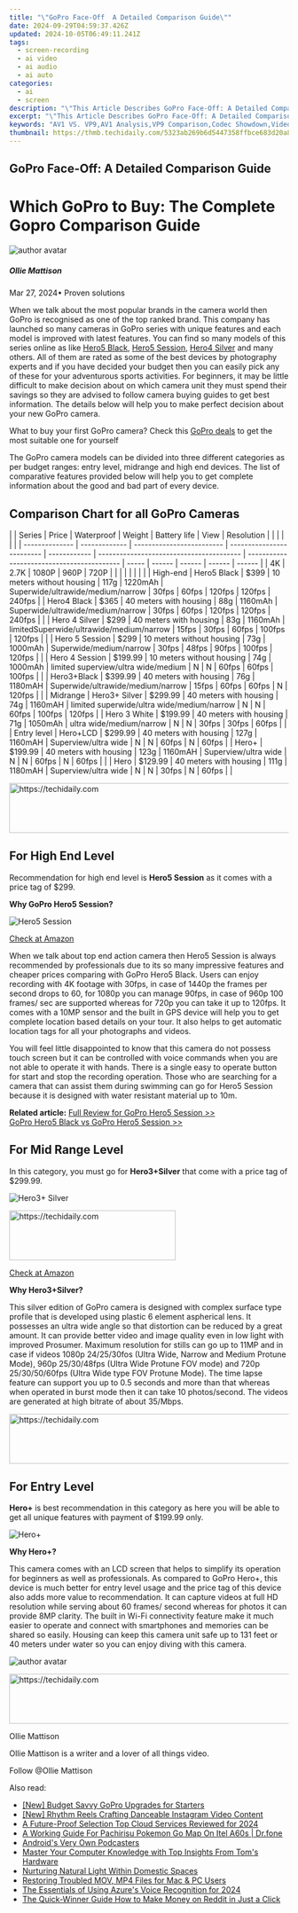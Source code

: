 ```yaml
---
title: "\"GoPro Face-Off  A Detailed Comparison Guide\""
date: 2024-09-29T04:59:37.426Z
updated: 2024-10-05T06:49:11.241Z
tags: 
  - screen-recording
  - ai video
  - ai audio
  - ai auto
categories: 
  - ai
  - screen
description: "\"This Article Describes GoPro Face-Off: A Detailed Comparison Guide\""
excerpt: "\"This Article Describes GoPro Face-Off: A Detailed Comparison Guide\""
keywords: "AV1 VS. VP9,AV1 Analysis,VP9 Comparison,Codec Showdown,Video Quality Review,Encoding Efficiency,Streaming Technology"
thumbnail: https://thmb.techidaily.com/5323ab269b6d5447358ffbce683d20a8b0db809b59cc59254c5cb25869dff46a.jpg
---
```


## GoPro Face-Off: A Detailed Comparison Guide

# Which GoPro to Buy: The Complete Gopro Comparison Guide

![author avatar](https://images.wondershare.com/filmora/article-images/ollie-mattison.jpg)

##### Ollie Mattison

 Mar 27, 2024• Proven solutions

 When we talk about the most popular brands in the camera world then GoPro is recognised as one of the top ranked brand. This company has launched so many cameras in GoPro series with unique features and each model is improved with latest features. You can find so many models of this series online as like [Hero5 Black](https://tools.techidaily.com/wondershare/filmora/download/), [Hero5 Session](https://tools.techidaily.com/wondershare/filmora/download/), [Hero4 Silver](https://tools.techidaily.com/wondershare/filmora/download/) and many others. All of them are rated as some of the best devices by photography experts and if you have decided your budget then you can easily pick any of these for your adventurous sports activities. For beginners, it may be little difficult to make decision about on which camera unit they must spend their savings so they are advised to follow camera buying guides to get best information. The details below will help you to make perfect decision about your new GoPro camera.

 What to buy your first GoPro camera? Check this [GoPro deals](https://tools.techidaily.com/wondershare/filmora/download/) to get the most suitable one for yourself

 The GoPro camera models can be divided into three different categories as per budget ranges: entry level, midrange and high end devices. The list of comparative features provided below will help you to get complete information about the good and bad part of every device.

## Comparison Chart for all GoPro Cameras

| |  Series      | Price         | Waterproof                | Weight                    | Battery life | View                                     | Resolution                                 |       |        |        |        |        |
| -------------- | ------------- | ------------------------- | ------------------------- | ------------ | ---------------------------------------- | ------------------------------------------ | ----- | ------ | ------ | ------ | ------ |
| 4K             | 2.7K          | 1080P                     | 960P                      | 720P         |                                          |                                            |       |        |        |        |        |
| High-end       | Hero5 Black   | $399                      | 10 meters without housing | 117g         | 1220mAh                                  | Superwide/ultrawide/medium/narrow          | 30fps | 60fps  | 120fps | 120fps | 240fps |
| Hero4 Black    | $365          | 40 meters with housing    | 88g                       | 1160mAh      | Superwide/ultrawide/medium/narrow        | 30fps                                      | 60fps | 120fps | 120fps | 240fps |        |
| Hero 4 Silver  | $299          | 40 meters with housing    | 83g                       | 1160mAh      | limitedSuperwide/ultrawide/medium/narrow | 15fps                                      | 30fps | 60fps  | 100fps | 120fps |        |
| Hero 5 Session | $299          | 10 meters without housing | 73g                       | 1000mAh      | Superwide/medium/narrow                  | 30fps                                      | 48fps | 90fps  | 100fps | 120fps |        |
| Hero 4 Session | $199.99       | 10 meters without housing | 74g                       | 1000mAh      | limited superview/ultra wide/medium      | N                                          | N     | 60fps  | 60fps  | 100fps |        |
| Hero3+Black    | $399.99       | 40 meters with housing    | 76g                       | 1180mAH      | Superwide/ultrawide/medium/narrow        | 15fps                                      | 60fps | 60fps  | N      | 120fps |        |
| Midrange       | Hero3+ Silver | $299.99                   | 40 meters with housing    | 74g          | 1160mAH                                  | limited superwide/ultra wide/medium/narrow | N     | N      | 60fps  | 100fps | 120fps |
| Hero 3 White   | $199.99       | 40 meters with housing    | 71g                       | 1050mAh      | ultra wide/medium/narrow                 | N                                          | N     | 30fps  | 30fps  | 60fps  |        |
| Entry level    | Hero+LCD      | $299.99                   | 40 meters with housing    | 127g         | 1160mAH                                  | Superview/ultra wide                       | N     | N      | 60fps  | N      | 60fps  |
| Hero+          | $199.99       | 40 meters with housing    | 123g                      | 1160mAH      | Superview/ultra wide                     | N                                          | N     | 60fps  | N      | 60fps  |        |
| Hero           | $129.99       | 40 meters with housing    | 111g                      | 1180mAH      | Superview/ultra wide                     | N                                          | N     | 30fps  | N      | 60fps  |        |

<!-- affiliate ads begin -->
<a href="https://ephamedtechinc.pxf.io/c/5597632/2130533/26400" target="_top" id="2130533">
  <img src="//a.impactradius-go.com/display-ad/26400-2130533" border="0" alt="https://techidaily.com" width="728" height="90"/>
</a>
<img height="0" width="0" src="https://ephamedtechinc.pxf.io/i/5597632/2130533/26400" style="position:absolute;visibility:hidden;" border="0" />
<!-- affiliate ads end -->

## For High End Level

 Recommendation for high end level is **Hero5 Session** as it comes with a price tag of $299.

 **Why GoPro Hero5 Session?**

![Hero5 Session](https://images.wondershare.com/filmora/article-images/gopro-hero-5-session.jpg)

[Check at Amazon](https://www.amazon.com/gp/product/B01LZTLCFX/ref=as%5Fli%5Ftl?ie=UTF8&tag=vs-flora-20&camp=1789&creative=9325&linkCode=as2&creativeASIN=B01LZTLCFX&linkId=ea1830f57bf7ee4f930b77258f8b3654)

 When we talk about top end action camera then Hero5 Session is always recommended by professionals due to its so many impressive features and cheaper prices comparing with GoPro Hero5 Black. Users can enjoy recording with 4K footage with 30fps, in case of 1440p the frames per second drops to 60, for 1080p you can manage 90fps, in case of 960p 100 frames/ sec are supported whereas for 720p you can take it up to 120fps. It comes with a 10MP sensor and the built in GPS device will help you to get complete location based details on your tour. It also helps to get automatic location tags for all your photographs and videos.

 You will feel little disappointed to know that this camera do not possess touch screen but it can be controlled with voice commands when you are not able to operate it with hands. There is a single easy to operate button for start and stop the recording operation. Those who are searching for a camera that can assist them during swimming can go for Hero5 Session because it is designed with water resistant material up to 10m.

**Related article:**
[Full Review for GoPro Hero5 Session >>](https://tools.techidaily.com/wondershare/filmora/download/)  
[GoPro Hero5 Black vs GoPro Hero5 Session >>](https://tools.techidaily.com/wondershare/filmora/download/)

## For Mid Range Level

 In this category, you must go for **Hero3+Silver** that come with a price tag of $299.99.

![Hero3+ Silver](https://images.wondershare.com/filmora/article-images/hero-3-plus-silver-editor.jpg)

<!-- affiliate ads begin -->
<a href="https://aligracehair.sjv.io/c/5597632/2006955/19272" target="_top" id="2006955">
  <img src="//a.impactradius-go.com/display-ad/19272-2006955" border="0" alt="https://techidaily.com" width="300" height="90"/>
</a>
<img height="0" width="0" src="https://aligracehair.sjv.io/i/5597632/2006955/19272" style="position:absolute;visibility:hidden;" border="0" />
<!-- affiliate ads end -->

[Check at Amazon](https://www.amazon.com/gp/product/B00F3F0EIU/ref=as%5Fli%5Ftl?ie=UTF8&tag=vs-flora-20&camp=1789&creative=9325&linkCode=as2&creativeASIN=B00F3F0EIU&linkId=a6f76e21fea068b3f8d375ef7ea7c8d0)

 **Why Hero3+Silver?**

 This silver edition of GoPro camera is designed with complex surface type profile that is developed using plastic 6 element aspherical lens. It possesses an ultra wide angle so that distortion can be reduced by a great amount. It can provide better video and image quality even in low light with improved Prosumer. Maximum resolution for stills can go up to 11MP and in case if videos 1080p 24/25/30fos (Ultra Wide, Narrow and Medium Protune Mode), 960p 25/30/48fps (Ultra Wide Protune FOV mode) and 720p 25/30/50/60fps (Ultra Wide type FOV Protune Mode). The time lapse feature can support you up to 0.5 seconds and more than that whereas when operated in burst mode then it can take 10 photos/second. The videos are generated at high bitrate of about 35/Mbps.

<!-- affiliate ads begin -->
<a href="https://ephamedtechinc.pxf.io/c/5597632/2123509/26400" target="_top" id="2123509">
  <img src="//a.impactradius-go.com/display-ad/26400-2123509" border="0" alt="https://techidaily.com" width="728" height="90"/>
</a>
<img height="0" width="0" src="https://ephamedtechinc.pxf.io/i/5597632/2123509/26400" style="position:absolute;visibility:hidden;" border="0" />
<!-- affiliate ads end -->

## For Entry Level

**Hero+** is best recommendation in this category as here you will be able to get all unique features with payment of $199.99 only.

![Hero+](https://images.wondershare.com/filmora/article-images/hero-plus-image.jpg)

 **Why Hero+?**

 This camera comes with an LCD screen that helps to simplify its operation for beginners as well as professionals. As compared to GoPro Hero+, this device is much better for entry level usage and the price tag of this device also adds more value to recommendation. It can capture videos at full HD resolution while serving about 60 frames/ second whereas for photos it can provide 8MP clarity. The built in Wi-Fi connectivity feature make it much easier to operate and connect with smartphones and memories can be shared so easily. Housing can keep this camera unit safe up to 131 feet or 40 meters under water so you can enjoy diving with this camera.

![author avatar](https://images.wondershare.com/filmora/article-images/ollie-mattison.jpg)

<!-- affiliate ads begin -->
<a href="https://appsumo.8odi.net/c/5597632/2082520/7443" target="_top" id="2082520">
  <img src="//a.impactradius-go.com/display-ad/7443-2082520" border="0" alt="https://techidaily.com" width="728" height="90"/>
</a>
<img height="0" width="0" src="https://appsumo.8odi.net/i/5597632/2082520/7443" style="position:absolute;visibility:hidden;" border="0" />
<!-- affiliate ads end -->

Ollie Mattison

Ollie Mattison is a writer and a lover of all things video.

Follow @Ollie Mattison

<ins class="adsbygoogle"
      style="display:block"
      data-ad-client="ca-pub-7571918770474297"
      data-ad-slot="8358498916"
      data-ad-format="auto"
      data-full-width-responsive="true"></ins>

<span class="atpl-alsoreadstyle">Also read:</span>
<div><ul>
<li><a href="https://extra-information.techidaily.com/new-budget-savvy-gopro-upgrades-for-starters/"><u>[New] Budget Savvy GoPro Upgrades for Starters</u></a></li>
<li><a href="https://extra-approaches.techidaily.com/new-rhythm-reels-crafting-danceable-instagram-video-content/"><u>[New] Rhythm Reels Crafting Danceable Instagram Video Content</u></a></li>
<li><a href="https://extra-information.techidaily.com/a-future-proof-selection-top-cloud-services-reviewed-for-2024/"><u>A Future-Proof Selection Top Cloud Services Reviewed for 2024</u></a></li>
<li><a href="https://android-pokemon-go.techidaily.com/a-working-guide-for-pachirisu-pokemon-go-map-on-itel-a60s-drfone-by-drfone-virtual-android/"><u>A Working Guide For Pachirisu Pokemon Go Map On Itel A60s | Dr.fone</u></a></li>
<li><a href="https://extra-information.techidaily.com/androids-very-own-podcasters/"><u>Android's Very Own Podcasters</u></a></li>
<li><a href="https://android-pokemon-go.techidaily.com/1723262404694-master-your-computer-knowledge-with-top-insights-from-toms-hardware/"><u>Master Your Computer Knowledge with Top Insights From Tom's Hardware</u></a></li>
<li><a href="https://article-files.techidaily.com/nurturing-natural-light-within-domestic-spaces/"><u>Nurturing Natural Light Within Domestic Spaces</u></a></li>
<li><a href="https://data-wizards.techidaily.com/restoring-troubled-mov-mp4-files-for-mac-and-pc-users/"><u>Restoring Troubled MOV, MP4 Files for Mac & PC Users</u></a></li>
<li><a href="https://some-approaches.techidaily.com/the-essentials-of-using-azures-voice-recognition-for-2024/"><u>The Essentials of Using Azure's Voice Recognition for 2024</u></a></li>
<li><a href="https://extra-information.techidaily.com/the-quick-winner-guide-how-to-make-money-on-reddit-in-just-a-click/"><u>The Quick-Winner Guide How to Make Money on Reddit in Just a Click</u></a></li>
</ul></div>

